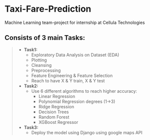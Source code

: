 # Taxi-Fare-Prediction
Machine Learning team-project for internship at Cellula Technologies <br>
## Consists of 3 main Tasks:
> - **Task1:**
>   - Exploratory Data Analysis on Dataset (EDA)
>   - Plotting
>   - Cleansing
>   - Preprocessing
>   - Feature Engineering & Feature Selection
>   - Reach to have X & Y train, X & Y test
> - **Task2:**
>   - Use 6 different algorithms to reach higher accuracy:
>     - Linear Regression
>     - Polynomial Regression degrees (1->3)
>     - Ridge Regression
>     - Decision Trees
>     - Random Forest
>     - XGBoost Regressor
> - **Task3:**
>   - Deploy the model using Django using google maps API 
